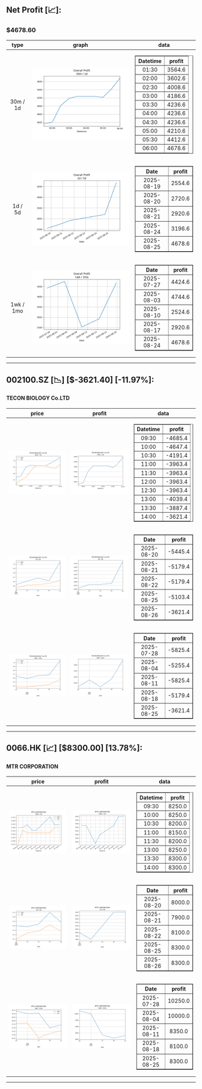 ## Net Profit [📈]:
### $4678.60
|type|graph|data|
|:---:|:---:|:---:|
|30m / 1d|![net_profit](image/overall_30m-1d.png)|<table border="1" class="dataframe"> <thead> <tr style="text-align: center;"> <th>Datetime</th> <th>profit</th> </tr> </thead> <tbody> <tr> <td>01:30</td> <td>3564.6</td> </tr> <tr> <td>02:00</td> <td>3602.6</td> </tr> <tr> <td>02:30</td> <td>4008.6</td> </tr> <tr> <td>03:00</td> <td>4186.6</td> </tr> <tr> <td>03:30</td> <td>4236.6</td> </tr> <tr> <td>04:00</td> <td>4236.6</td> </tr> <tr> <td>04:30</td> <td>4236.6</td> </tr> <tr> <td>05:00</td> <td>4210.6</td> </tr> <tr> <td>05:30</td> <td>4412.6</td> </tr> <tr> <td>06:00</td> <td>4678.6</td> </tr> </tbody></table>|
|1d / 5d|![net_profit](image/overall_1d-5d.png)|<table border="1" class="dataframe"> <thead> <tr style="text-align: center;"> <th>Date</th> <th>profit</th> </tr> </thead> <tbody> <tr> <td>2025-08-19</td> <td>2554.6</td> </tr> <tr> <td>2025-08-20</td> <td>2720.6</td> </tr> <tr> <td>2025-08-21</td> <td>2920.6</td> </tr> <tr> <td>2025-08-24</td> <td>3196.6</td> </tr> <tr> <td>2025-08-25</td> <td>4678.6</td> </tr> </tbody></table>|
|1wk / 1mo|![net_profit](image/overall_1wk-1mo.png)|<table border="1" class="dataframe"> <thead> <tr style="text-align: center;"> <th>Date</th> <th>profit</th> </tr> </thead> <tbody> <tr> <td>2025-07-27</td> <td>4424.6</td> </tr> <tr> <td>2025-08-03</td> <td>4744.6</td> </tr> <tr> <td>2025-08-10</td> <td>2524.6</td> </tr> <tr> <td>2025-08-17</td> <td>2920.6</td> </tr> <tr> <td>2025-08-24</td> <td>4678.6</td> </tr> </tbody></table>|
---
## 002100.SZ [📉] [$-3621.40] [-11.97%]:
#### TECON BIOLOGY Co.LTD
|price|profit|data|
|:---:|:---:|:---:|
|![price](image/002100.SZ_30m-1d_price.png)|![profit](image/002100.SZ_30m-1d_profit.png)|<table border="1" class="dataframe"> <thead> <tr style="text-align: center;"> <th>Datetime</th> <th>profit</th> </tr> </thead> <tbody> <tr> <td>09:30</td> <td>-4685.4</td> </tr> <tr> <td>10:00</td> <td>-4647.4</td> </tr> <tr> <td>10:30</td> <td>-4191.4</td> </tr> <tr> <td>11:00</td> <td>-3963.4</td> </tr> <tr> <td>11:30</td> <td>-3963.4</td> </tr> <tr> <td>12:00</td> <td>-3963.4</td> </tr> <tr> <td>12:30</td> <td>-3963.4</td> </tr> <tr> <td>13:00</td> <td>-4039.4</td> </tr> <tr> <td>13:30</td> <td>-3887.4</td> </tr> <tr> <td>14:00</td> <td>-3621.4</td> </tr> </tbody></table>|
|![price](image/002100.SZ_1d-5d_price.png)|![profit](image/002100.SZ_1d-5d_profit.png)|<table border="1" class="dataframe"> <thead> <tr style="text-align: center;"> <th>Date</th> <th>profit</th> </tr> </thead> <tbody> <tr> <td>2025-08-20</td> <td>-5445.4</td> </tr> <tr> <td>2025-08-21</td> <td>-5179.4</td> </tr> <tr> <td>2025-08-22</td> <td>-5179.4</td> </tr> <tr> <td>2025-08-25</td> <td>-5103.4</td> </tr> <tr> <td>2025-08-26</td> <td>-3621.4</td> </tr> </tbody></table>|
|![price](image/002100.SZ_1wk-1mo_price.png)|![profit](image/002100.SZ_1wk-1mo_profit.png)|<table border="1" class="dataframe"> <thead> <tr style="text-align: center;"> <th>Date</th> <th>profit</th> </tr> </thead> <tbody> <tr> <td>2025-07-28</td> <td>-5825.4</td> </tr> <tr> <td>2025-08-04</td> <td>-5255.4</td> </tr> <tr> <td>2025-08-11</td> <td>-5825.4</td> </tr> <tr> <td>2025-08-18</td> <td>-5179.4</td> </tr> <tr> <td>2025-08-25</td> <td>-3621.4</td> </tr> </tbody></table>|
---
## 0066.HK [📈] [$8300.00] [13.78%]:
#### MTR CORPORATION
|price|profit|data|
|:---:|:---:|:---:|
|![price](image/0066.HK_30m-1d_price.png)|![profit](image/0066.HK_30m-1d_profit.png)|<table border="1" class="dataframe"> <thead> <tr style="text-align: center;"> <th>Datetime</th> <th>profit</th> </tr> </thead> <tbody> <tr> <td>09:30</td> <td>8250.0</td> </tr> <tr> <td>10:00</td> <td>8250.0</td> </tr> <tr> <td>10:30</td> <td>8200.0</td> </tr> <tr> <td>11:00</td> <td>8150.0</td> </tr> <tr> <td>11:30</td> <td>8200.0</td> </tr> <tr> <td>13:00</td> <td>8250.0</td> </tr> <tr> <td>13:30</td> <td>8300.0</td> </tr> <tr> <td>14:00</td> <td>8300.0</td> </tr> </tbody></table>|
|![price](image/0066.HK_1d-5d_price.png)|![profit](image/0066.HK_1d-5d_profit.png)|<table border="1" class="dataframe"> <thead> <tr style="text-align: center;"> <th>Date</th> <th>profit</th> </tr> </thead> <tbody> <tr> <td>2025-08-20</td> <td>8000.0</td> </tr> <tr> <td>2025-08-21</td> <td>7900.0</td> </tr> <tr> <td>2025-08-22</td> <td>8100.0</td> </tr> <tr> <td>2025-08-25</td> <td>8300.0</td> </tr> <tr> <td>2025-08-26</td> <td>8300.0</td> </tr> </tbody></table>|
|![price](image/0066.HK_1wk-1mo_price.png)|![profit](image/0066.HK_1wk-1mo_profit.png)|<table border="1" class="dataframe"> <thead> <tr style="text-align: center;"> <th>Date</th> <th>profit</th> </tr> </thead> <tbody> <tr> <td>2025-07-28</td> <td>10250.0</td> </tr> <tr> <td>2025-08-04</td> <td>10000.0</td> </tr> <tr> <td>2025-08-11</td> <td>8350.0</td> </tr> <tr> <td>2025-08-18</td> <td>8100.0</td> </tr> <tr> <td>2025-08-25</td> <td>8300.0</td> </tr> </tbody></table>|
---
